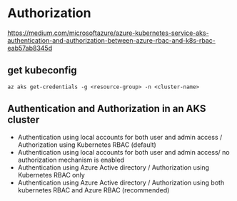 # Authorization

https://medium.com/microsoftazure/azure-kubernetes-service-aks-authentication-and-authorization-between-azure-rbac-and-k8s-rbac-eab57ab8345d

## get kubeconfig
```
az aks get-credentials -g <resource-group> -n <cluster-name>
```

## Authentication and Authorization in an AKS cluster
- Authentication using local accounts for both user and admin access / Authorization using Kubernetes RBAC (default)
- Authentication using local accounts for both user and admin access/ no authorization mechanism is enabled
- Authentication using Azure Active directory / Authorization using Kubernetes RBAC only
- Authentication using Azure Active directory / Authorization using both kubernetes RBAC and Azure RBAC (recommended)

